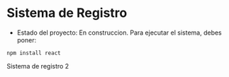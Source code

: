 <h1> Sistema de Registro</h1>

- Estado del proyecto: En construccion.
Para ejecutar el sistema, debes poner:

````npm install react````

Sistema de registro 2
